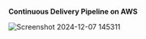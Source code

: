 **Continuous Delivery Pipeline on AWS**


![Screenshot 2024-12-07 145311](https://github.com/user-attachments/assets/56e22e7b-242a-4b4a-936b-49a401a759e8)
